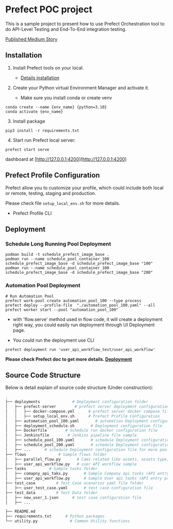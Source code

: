 # Prefect POC project 

This is a sample project to present how to use Prefect Orchestration tool to do API-Level Testing and End-To-End
integration testing. 

[Published Medium Story](https://medium.com/@vicky.guo97/test-and-validate-data-pipelines-workflows-with-prefect-cc24bb557571)

## Installation 

1. Install Prefect tools on your local. 
    * [Details installation](https://docs.prefect.io/2.10.13/getting-started/installation/#installing-the-latest-version)
    
2. Create your Python virtual Environment Manager and activate it. 
    * Make sure you install conda or create venv
```
conda create --name {env_name} {python=3.10}
conda activate {env_name}
```

3. Install package
```
pip3 install -r requirements.txt
```

4. Start run Prefect local server:
```
prefect start serve
```
dashboard at [http://127.0.0.1:4200](http://127.0.0.1:4200)

## Prefect Profile Configuration
Prefect  allow you to customize your profile, which could include both local or remote, testing, staging and production.

Please check file `setup_local_env.sh` for more details. 

* Prefect Profile CLI 


## Deployment

### Schedule Long Running Pool Deployment

```commandline
podman build -t schedule_prefect_image_base .
podman run --name schedule_pool_container_100 schedule_prefect_image_base -d schedule_prefect_image_base "100"
podman run --name schedule_pool_container_100 schedule_prefect_image_base -d schedule_prefect_image_base "200"
```

### Automation Pool Deployment
```commandline
# Run Automation Pool
prefect work-pool create automation_pool_100 --type process
prefect deploy --profile-file  "./automation_pool_100.yaml" --all
prefect worker start --pool "automation_pool_100"
```

* with 'flow.serve' method used in flow code, it will create a deployment right way, 
you could easily run deployment through UI Deployment page. 

* You could run the deployment use CLI
```commandline
prefect deployment run 'user_api_workflow_test/user_api_workflow'
```
**Please check Prefect doc to get more details. [Deployment](https://docs.prefect.io/latest/tutorial/deployments/)**

## Source Code Structure  

Below is detail explain of source code structure (Under construction):
```bash
.
├── deployments              # Deployment configuration folder
│   ├── prefect-server        # prefect server deployment configuration file
│   │   ├── docker-compose.yml      # prefect server docker compose file
│   │   ├── setup_local_env.sh      # Prefect Profile Configuration
│   ├── automation_pool_100.yaml       # automation Deployment configuration file
│   ├── deployment_schedule.sh       # Deployment configuration file
│   ├── Dockerfile        # Schedule run docker configuration file
│   ├── Jenkinsfile        # Jenkins pipeline file sample
│   ├── schedule_pool_100.yaml       # schedule Deployment configuration file
│   ├── schedule_pool_200.yaml       # schedule Deployment configuration file
│   ├── ...      # schedule Deployment configuration file for more pool
├── flows              # Sample flows folder
│   ├── parallel_flow.py       # Cams related like assets, assets type, catalogs... 
│   ├── user_api_workflow.py   # user API workflow sample    
├── tasks          # Sample tasks folder
│   ├── comapny_api_taks.py       # Sample Company api tasks (API entry points)
│   ├── user_api_workflow.py      # Sample User api tasks (API entry points)
├── test_case         # Test Case scenarios yaml file folder 
│   ├── user_test_case.yaml       # test case configuration file
├── test_data         # Test Data folder
│   ├── new_user_1.json      # test case configuration file
│   ├── ...

├── README.md 
├── requirements.txt      # Python packages
└── utility.py              # Common Utility functions
```
